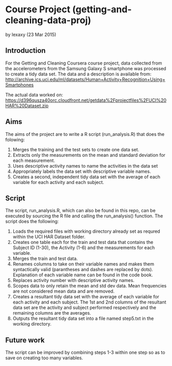 # Course Project (getting-and-cleaning-data-proj)
by lexaxy (23 Mar 2015)

## Introduction
For the Getting and Cleaning Coursera course project, data collected from the accelerometers from the Samsung Galaxy S smartphone was processed to create a tidy data set. The data and a description is available from: 
http://archive.ics.uci.edu/ml/datasets/Human+Activity+Recognition+Using+Smartphones 

The actual data worked on: 
https://d396qusza40orc.cloudfront.net/getdata%2Fprojectfiles%2FUCI%20HAR%20Dataset.zip 

## Aims
The aims of the project are to write a R script (run_analysis.R) that does the folowing:
1. Merges the training and the test sets to create one data set.
2. Extracts only the measurements on the mean and standard deviation for each measurement. 
3. Uses descriptive activity names to name the activities in the data set
4. Appropriately labels the data set with descriptive variable names. 
5. Creates a second, independent tidy data set with the average of each variable for each activity and each subject.

## Script
The script, run_analysis.R, which can also be found in this repo, can be executed by sourcing the R file and calling the run_analysis() function. The script does the following:
1. Loads the required files with working directory already set as requred within the UCI HAR Dataset folder.
2. Creates one table each for the train and test data that contains the Subject ID (1-30), the Activity (1-6) and the measurements for each variable.
3. Merges the train and test data.
4. Renames columns to take on their variable names and makes them syntactically valid (parantheses and dashes are replaced by dots). Explanation of each variable name can be found in the code book.
5. Replaces activity number with descriptive activity names.
6. Scopes data to only retain the mean and std dev data. Mean frequencies are not considered mean data and are removed.
7. Creates a resultant tidy data set with the average of each variable for each activity and each subject. The 1st and 2nd columns of the resultant data set are the activity and subject performed respectively and the remaining columns are the averages. 
8. Outputs the resultant tidy data set into a file named step5.txt in the working directory.

## Future work
The script can be improved by combining steps 1-3 within one step so as to save on creating too many variables. 